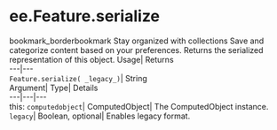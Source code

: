  
#  ee.Feature.serialize 
bookmark_borderbookmark Stay organized with collections  Save and categorize content based on your preferences. 
Returns the serialized representation of this object. 
Usage| Returns  
---|---  
`Feature.serialize( _legacy_)`| String  
Argument| Type| Details  
---|---|---  
this: `computedobject`| ComputedObject| The ComputedObject instance.  
`legacy`| Boolean, optional| Enables legacy format.  
